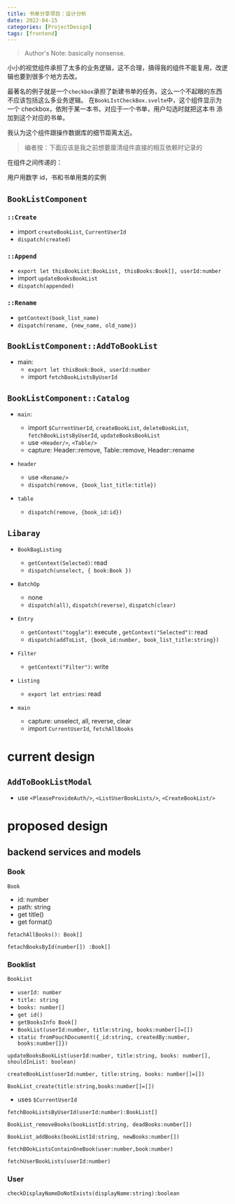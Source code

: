```yaml
---
title: 书单分享项目：设计分析
date: 2022-04-15
categories: [ProjectDesign]
tags: [frontend]
---
```


> Author's Note: basically nonsense.

小小的视觉组件承担了太多的业务逻辑，这不合理，搞得我的组件不能复用，改逻辑也要到很多个地方去改。

最著名的例子就是一个`checkbox`承担了新建书单的任务。这么一个不起眼的东西不应该包括这么多业务逻辑。
在`BookLIstCheckBox.svelte`中，这个组件显示为一个 checkbox，依附于某一本书，对应于一个书单，用户勾选时就把这本书
添加到这个对应的书单。

我认为这个组件跟操作数据库的细节距离太近。

> 编者按：下面应该是我之前想要厘清组件直接的相互依赖时记录的

在组件之间传递的：

用户用数字 id，书和书单用类的实例

## `BookListComponent`

### `::Create`

- import `createBookList`, `CurrentUserId`
- `dispatch(created)`

### `::Append`

- `export let thisBookList:BookList, thisBooks:Book[], userId:number`
- import `updateBooksBookList`
- `dispatch(appended)`

### `::Rename`

- `getContext(book_list_name)`
- `dispatch(rename, {new_name, old_name})`

## `BookListComponent::AddToBookList`

- main:
  - `export let thisBook:Book, userId:number`
  - import `fetchBookListsByUserId`

## `BookListComponent::Catalog`

- `main`:

  - import `$CurrentUserId`, `createBookList`, `deleteBookList`, `fetchBookListsByUserId`, `updateBooksBookList`
  - use `<Header/>`, `<Table/>`
  - capture: Header::remove, Table::remove, Header::rename

- `header`
  - use `<Rename/>`
  - `dispatch(remove, {book_list_title:title})`
- `table`
  - `dispatch(remove, {book_id:id})`

## `Libaray`

- `BookBagListing`
  - `getContext(Selected)`: read
  - `dispatch(unselect, { book:Book })`
- `BatchOp`

  - none
  - `dispatch(all)`, `dispatch(reverse)`, `dispatch(clear)`

- `Entry`
  - `getContext("toggle")`: execute , `getContext("Selected")`: read
  - `dispatch(addToList, {book_id:number, book_list_title:string})`
- `Filter`
  - `getContext("Filter")`: write
- `Listing`

  - `export let entries`: read

- `main`
  - capture: unselect, all, reverse, clear
  - import `CurrentUserId`, `fetchAllBooks`

# current design

## `AddToBookListModal`

- use `<PleaseProvideAuth/>`, `<ListUserBookLists/>`, `<CreateBookList/>`

# proposed design

## backend services and models

### Book

`Book`

- id: number
- path: string
- get title()
- get format()

`fetachAllBooks(): Book[]`

`fetachBooksById(number[]) :Book[]`

### Booklist

`BookList`

- `userId: number`
- `title: string`
- `books: number[]`
- `get id()`
- `getBooksInfo Book[]`
- `BookList(userId:number, title:string, books:number[]=[])`
- `static fromPouchDocument({_id:string, createdBy:number, books:number[]})`

`updateBooksBookList(userId:number, title:string, books: number[], shouldInList: boolean)`

`createBookList(userId:number, title:string, books: number[]=[])`

`BookList_create(title:string,books:number[]=[])`

- uses `$CurrentUserId`

`fetchBookListsByUserId(userId:number):BookList[]`

`BookList_removeBooks(bookListId:string, deadBooks:number[])`

`BookList_addBooks(bookListId:string, newBooks:number[])`

`fetchBOokListsContainOneBook(user:number,book:number)`

`fetchUserBookLists(userId:number)`

### User

`checkDisplayNameDoNotExists(displayName:string):boolean`
